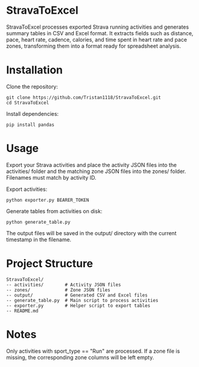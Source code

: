# StravaToExcel
StravaToExcel processes exported Strava running activities and generates summary tables in CSV and Excel format. It extracts fields such as distance, pace, heart rate, cadence, calories, and time spent in heart rate and pace zones, transforming them into a format ready for spreadsheet analysis.

# Installation

Clone the repository:

```
git clone https://github.com/Tristan1118/StravaToExcel.git
cd StravaToExcel
```

Install dependencies:

```
pip install pandas
```

# Usage

Export your Strava activities and place the activity JSON files into the activities/ folder and the matching zone JSON files into the zones/ folder. Filenames must match by activity ID.

Export activities:

```
python exporter.py BEARER_TOKEN
```

Generate tables from activities on disk:

```
python generate_table.py
```

The output files will be saved in the output/ directory with the current timestamp in the filename.

# Project Structure

```
StravaToExcel/
-- activities/        # Activity JSON files
-- zones/             # Zone JSON files
-- output/            # Generated CSV and Excel files
-- generate_table.py  # Main script to process activities
-- exporter.py        # Helper script to export tables
-- README.md
```

# Notes

Only activities with sport_type == "Run" are processed. If a zone file is missing, the corresponding zone columns will be left empty.
